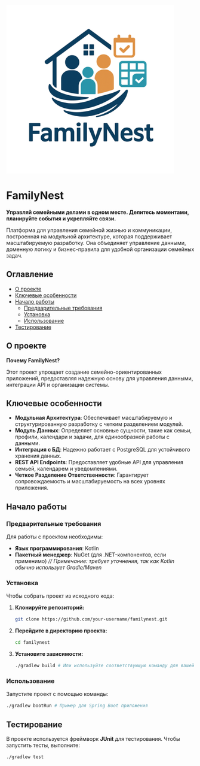 <img src="./picture/Logo.png" alt="FamilyNest Logo" width="450">

# FamilyNest

**Управляй семейными делами в одном месте. Делитесь моментами, планируйте события и укрепляйте связи.**

Платформа для управления семейной жизнью и коммуникации, построенная на модульной архитектуре, которая поддерживает масштабируемую разработку. Она объединяет управление данными, доменную логику и бизнес-правила для удобной организации семейных задач.



## Оглавление

- [О проекте](#о-проекте)
- [Ключевые особенности](#ключевые-особенности)
- [Начало работы](#начало-работы)
  - [Предварительные требования](#предварительные-требования)
  - [Установка](#установка)
  - [Использование](#использование)
- [Тестирование](#тестирование)

## О проекте

**Почему FamilyNest?**

Этот проект упрощает создание семейно-ориентированных приложений, предоставляя надежную основу для управления данными, интеграции API и организации системы.

## Ключевые особенности

- **Модульная Архитектура**: Обеспечивает масштабируемую и структурированную разработку с четким разделением модулей.
- **Модуль Данных**: Определяет основные сущности, такие как семьи, профили, календари и задачи, для единообразной работы с данными.
- **Интеграция с БД**: Надежно работает с PostgreSQL для устойчивого хранения данных.
- **REST API Endpoints**: Предоставляет удобные API для управления семьей, календарем и уведомлениями.
- **Четкое Разделение Ответственности**: Гарантирует сопровождаемость и масштабируемость на всех уровнях приложения.

## Начало работы

### Предварительные требования

Для работы с проектом необходимы:

- **Язык программирования**: Kotlin
- **Пакетный менеджер**: NuGet (для .NET-компонентов, если применимо) *// Примечание: требует уточнения, так как Kotlin обычно использует Gradle/Maven*

### Установка

Чтобы собрать проект из исходного кода:

1. **Клонируйте репозиторий:**
   ```bash
   git clone https://github.com/your-username/familynest.git
   ```

2. **Перейдите в директорию проекта:**
   ```bash
   cd familynest
   ```

3. **Установите зависимости:**
   ```bash
   ./gradlew build # Или используйте соответствующую команду для вашей системы сборки
   ```

### Использование

Запустите проект с помощью команды:
```bash
./gradlew bootRun # Пример для Spring Boot приложения
```

## Тестирование

В проекте используется фреймворк **JUnit** для тестирования. Чтобы запустить тесты, выполните:

```bash
./gradlew test
```
